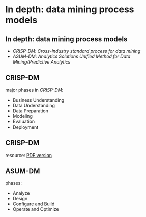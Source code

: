# In depth: data mining process models

## In depth: data mining process models

- _CRISP-DM_: _Cross-industry standard process for data mining_
- _ASUM-DM_: _Analytics Solutions Unified Method for Data Mining/Predictive Analytics_

## CRISP-DM

major phases in _CRISP-DM_:

- Business Understanding
- Data Understanding
- Data Preparation
- Modeling
- Evaluation
- Deployment

## CRISP-DM

resource: [PDF version](https://www.the-modeling-agency.com/crisp-dm.pdf)

## ASUM-DM

phases:

- Analyze
- Design
- Configure and Build
- Operate and Optimize
